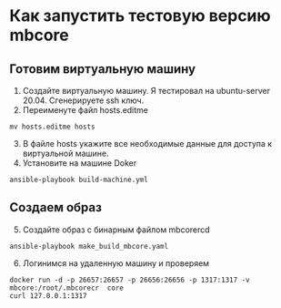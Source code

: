 # Как запустить тестовую версию mbcore

## Готовим виртуальную машину
1. Создайте виртуальную машину. Я тестировал на ubuntu-server 20.04. Сгенерируете ssh ключ.
2. Переименуте файл hosts.editme
```
mv hosts.editme hosts
```
3. В файле hosts укажите все необходимые данные для доступа к виртуальной машине.
4. Установите на машине Doker
```
ansible-playbook build-machine.yml
```
## Создаем образ
5. Создайте образ с бинарным файлом mbcorercd
```
ansible-playbook make_build_mbcore.yaml
```
6. Логинимся на удаленную машину и проверяем
```
docker run -d -p 26657:26657 -p 26656:26656 -p 1317:1317 -v mbcore:/root/.mbcorecr  core 
curl 127.0.0.1:1317
```

